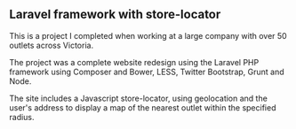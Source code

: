 ## Laravel framework with store-locator

This is a project I completed when working at a large company with over 50 outlets across Victoria.

The project was a complete website redesign using the Laravel PHP framework using Composer and Bower, LESS, Twitter Bootstrap, Grunt and Node.

The site includes a Javascript store-locator, using geolocation and the user's address to display a map of the nearest outlet within the specified radius.
